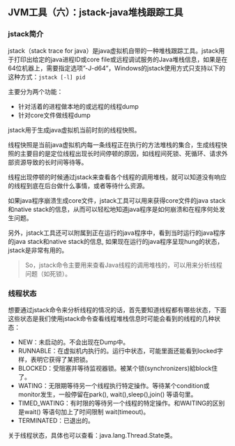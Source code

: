 ## JVM工具（六）：jstack-java堆栈跟踪工具

### jstack简介

jstack（stack trace for java）是java虚拟机自带的一种堆栈跟踪工具。jstack用于打印出给定的java进程ID或core file或远程调试服务的Java堆栈信息，如果是在64位机器上，需要指定选项”-J-d64”，Windows的jstack使用方式只支持以下的这种方式：```jstack [-l] pid```

主要分为两个功能：
- 针对活着的进程做本地的或远程的线程dump
- 针对core文件做线程dump

jstack用于生成java虚拟机当前时刻的线程快照。

线程快照是当前java虚拟机内每一条线程正在执行的方法堆栈的集合，生成线程快照的主要目的是定位线程出现长时间停顿的原因，如线程间死锁、死循环、请求外部资源导致的长时间等待等。

线程出现停顿的时候通过jstack来查看各个线程的调用堆栈，就可以知道没有响应的线程到底在后台做什么事情，或者等待什么资源。

如果java程序崩溃生成core文件，jstack工具可以用来获得core文件的java stack和native stack的信息，从而可以轻松地知道java程序是如何崩溃和在程序何处发生问题。

另外，jstack工具还可以附属到正在运行的java程序中，看到当时运行的java程序的java stack和native stack的信息, 如果现在运行的java程序呈现hung的状态，jstack是非常有用的。

> So，jstack命令主要用来查看Java线程的调用堆栈的，可以用来分析线程问题（如死锁）。

### 线程状态

想要通过jstack命令来分析线程的情况的话，首先要知道线程都有哪些状态，下面这些状态是我们使用jstack命令查看线程堆栈信息时可能会看到的线程的几种状态：

- NEW：未启动的。不会出现在Dump中。
- RUNNABLE：在虚拟机内执行的。运行中状态，可能里面还能看到locked字样，表明它获得了某把锁。
- BLOCKED：受阻塞并等待监视器锁。被某个锁(synchronizers)給block住了。
- WATING：无限期等待另一个线程执行特定操作。等待某个condition或monitor发生，一般停留在park(), wait(),sleep(),join() 等语句里。
- TIMED_WATING：有时限的等待另一个线程的特定操作。和WAITING的区别是wait() 等语句加上了时间限制 wait(timeout)。
- TERMINATED：已退出的。

关于线程状态，具体也可以查看：java.lang.Thread.State类。